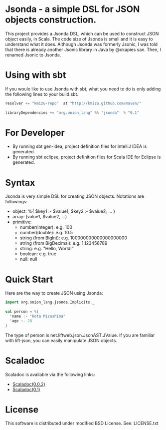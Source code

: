 # Jsonda - a simple DSL for JSON objects construction.

This project provides a Jsonda DSL, which can be used to construct JSON object
easily, in Scala.  The code size of Jsonda is small and it is easy to 
understand what it does.  Although Jsonda was formerly Jsonic, I was told that
there is already another Jsonic library in Java by @okapies san.  Then, I renamed
Jsonic to Jsonda.

# Using with sbt

If you woule like to use Jsonda with sbt, what you need to do is only
adding the following lines to your build.sbt.

```scala
resolver += "kmizu-repo"  at "http://kmizu.github.com/maven/"
    
libraryDependencies += "org.onion_lang" %% "jsonda"  % "0.1"
```

# For Developer

* By running sbt gen-idea, project definition files for IntelliJ IDEA is generated.
* By running sbt eclipse, project definition files for Scala IDE for Eclipse is generated.

# Syntax

Jsonda is very simple DSL for creating JSON objects.  Notations are followings:

* object: 
    %{ $key1 :- $value1; $key2 :- $value2; ... }
* array:
    $($value1, $value2, ...)
* primitive: 
  * number(integer): e.g. 100
  * number(double): e.g. 10.5
  * string (from BigInt): e.g. 100000000000000000000
  * string (from BigDecimal): e.g. 1.123456789
  * string: e.g. "Hello, World!"
  * boolean: e.g. true 
  * null: null

# Quick Start

Here are the way to create JSON using Jsonda:

```scala
import org.onion_lang.jsonda.Implicits._
    
val person = %{
  'name :- "Kota Mizushima"
  'age :- 28
}
```
    
The type of person is net.liftweb.json.JsonAST.JValue.  If you are familiar with lift-json, you can easily manipulate JSON objects.

# Scaladoc

Scaladoc is available via the following links:

* [Scaladoc(0.0.2)](http://kmizu.github.com/jsonda/api/0.0.2/)
* [Scaladoc(0.1)](http://kmizu.github.com/jsonda/api/0.1)

# License

This software is distributed under modified BSD License. See:
LICENSE.txt
